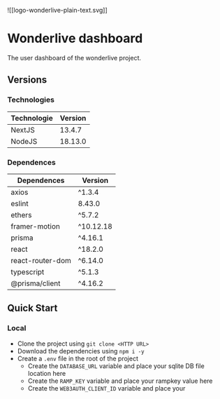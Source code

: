 ![[logo-wonderlive-plain-text.svg]]

# Wonderlive dashboard

The user dashboard of the wonderlive project.

## Versions
### Technologies

| **Technologie** | **Version** |
| --------------- | ------- |
| NextJS          | 13.4.7  |
| NodeJS          | 18.13.0 |
### Dependences

| **Dependences**  | **Version** |
| ---------------- | ----------- |
| axios            | ^1.3.4      |
| eslint           | 8.43.0      |
| ethers           | ^5.7.2      |
| framer-motion    | ^10.12.18   |
| prisma           | ^4.16.1     |
| react            | ^18.2.0     |
| react-router-dom | ^6.14.0     |
| typescript       | ^5.1.3      |
| @prisma/client   | ^4.16.2            |

## Quick Start

### Local

- Clone the project using `git clone <HTTP URL>`
- Download the dependencies using `npm i -y`
- Create a `.env` file in the root of the project
	- Create the `DATABASE_URL` variable and place your sqlite DB file location here
	- Create the `RAMP_KEY` variable and place your rampkey value here
	- Create the `WEB3AUTH_CLIENT_ID` variable and place your 